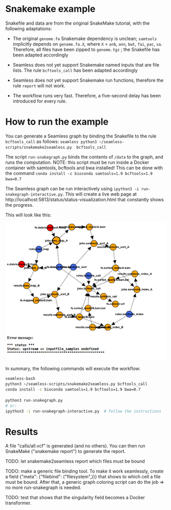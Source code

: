 Snakemake example
=================

Snakefile and data are from the original SnakeMake tutorial, with the following adaptations:

- The original `genome.fa` Snakemake dependency is unclean; `samtools` implicitly depends on `genome.fa.X`, where `X` = `anb`, `ann`, `bwt`, `fai`, `pac`, `sa`.
Therefore, all files have been zipped to `genome.tgz` ; the Snakefile has been adapted accordingly

- Seamless does not yet support Snakemake named inputs that are file lists. The rule `bcftools_call` has been adapted accordingly

- Seamless does not yet support Snakemake run functions, therefore the rule `report` will not work.

- The workflow runs very fast. Therefore, a five-second delay has been introduced for every rule.

How to run the example
======================

You can generate a Seamless graph by binding the Snakefile to the rule `bcftools_call` as follows:
`seamless python3 ~/seamless-scripts/snakemake2seamless.py  bcftools_call` 

The script `run-snakegraph.py` binds the contents of `/data` to the graph, and runs the computation. 
NOTE: this script must be run inside a Docker container with samtools, bcftools and bwa installed! This can be done with the command `conda install -c bioconda samtools=1.9 bcftools=1.9 bwa=0.7`

The Seamless graph can be run interactively using `ipython3 -i run-snakegraph-interactive.py`. This will create a live web page at http://localhost:5813/status/status-visualization.html that constantly shows the progress. 

This will look like this:

![Status visualization animated GIF](run-snakegraph-interactive.gif "Status visualization of the SnakeMake tutorial workflow converted to Seamless")

In summary, the following commands will execute the workflow:

```bash
seamless-bash
python3 ~/seamless-scripts/snakemake2seamless.py bcftools_call
conda install -c bioconda samtools=1.9 bcftools=1.9 bwa=0.7

python3 run-snakegraph.py
# or:
ipython3 -i run-snakegraph-interactive.py  # follow the instructions

```


Results
=======

A file "calls/all.vcf" is generated (and no others). You can then run SnakeMake ("snakemake report") to generate the report.

TODO: let snakemake2seamless report which files must be bound 

TODO: make a generic file binding tool. To make it work seamlessly, create a field {"meta": {"filebind": ("filesystem",)}} that shows to which cell a file must be bound. After that, a generic graph coloring script can do the job => no more run-snakegraph is needed.

TODO: test that shows that the singularity field becomes a Docker transformer.
